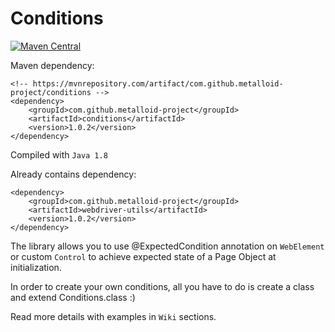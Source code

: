 # Conditions

[![Maven Central](https://maven-badges.herokuapp.com/maven-central/com.github.metalloid-project/conditions/badge.svg)](https://maven-badges.herokuapp.com/maven-central/com.github.metalloid-project/conditions)

Maven dependency:
```
<!-- https://mvnrepository.com/artifact/com.github.metalloid-project/conditions -->
<dependency>
    <groupId>com.github.metalloid-project</groupId>
    <artifactId>conditions</artifactId>
    <version>1.0.2</version>
</dependency>
```

Compiled with `Java 1.8`

Already contains dependency:
```
<dependency>
	<groupId>com.github.metalloid-project</groupId>
	<artifactId>webdriver-utils</artifactId>
	<version>1.0.2</version>
</dependency>
```

The library allows you to use @ExpectedCondition annotation on `WebElement` or custom `Control` to achieve expected state of a Page Object at initialization.

In order to create your own conditions, all you have to do is create a class and extend Conditions.class :)

Read more details with examples in `Wiki` sections.
